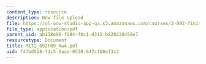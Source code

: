 ```yaml
---
content_type: resource
description: New file Upload
file: https://ol-ocw-studio-app-qa.s3.amazonaws.com/courses/2-092-finite-element-analysis-of-solids-and-fluids-i-fall-2009/f47bd518fdc55aaa0530647cf88ef3c2_MIT2_092F09_hw4.pdf
file_type: application/pdf
parent_uid: ab138e96-f294-f0c1-d312-b820228458e7
resourcetype: Document
title: MIT2_092F09_hw4.pdf
uid: f47bd518-fdc5-5aaa-0530-647cf88ef3c2
---
```

